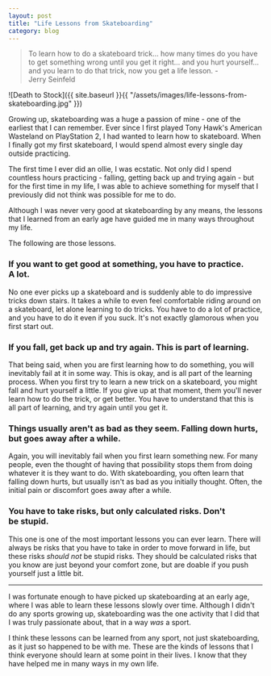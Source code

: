 ```yaml
---
layout: post
title: "Life Lessons from Skateboarding"
category: blog
---
```


> To learn how to do a skateboard trick… how many times do you have to get something wrong until you get it right… and you hurt yourself… and you learn to do that trick, now you get a life lesson. - Jerry Seinfeld

![Death to Stock]({{ site.baseurl }}{{ "/assets/images/life-lessons-from-skateboarding.jpg" }})

Growing up, skateboarding was a huge a passion of mine - one of the earliest that I can remember. Ever since I first played Tony Hawk's American Wasteland on PlayStation 2, I had wanted to learn how to skateboard. When I finally got my first skateboard, I would spend almost every single day outside practicing. 

The first time I ever did an ollie, I was ecstatic. Not only did I spend countless hours practicing - falling, getting back up and trying again - but for the first time in my life, I was able to achieve something for myself that I previously did not think was possible for me to do.

Although I was never very good at skateboarding by any means, the lessons that I learned from an early age have guided me in many ways throughout my life. 

The following are those lessons.

### If you want to get good at something, you have to practice. A lot.

No one ever picks up a skateboard and is suddenly able to do impressive tricks down stairs. It takes a while to even feel comfortable riding around on a skateboard, let alone learning to do tricks. You have to do a lot of practice, and you have to do it even if you suck. It's not exactly glamorous when you first start out.

### If you fall, get back up and try again. This is part of learning.

That being said, when you are first learning how to do something, you will inevitably fail at it in some way. This is okay, and is all part of the learning process. When you first try to learn a new trick on a skateboard, you might fall and hurt yourself a little. If you give up at that moment, them you'll never learn how to do the trick, or get better. You have to understand that this is all part of learning, and try again until you get it. 

### Things usually aren't as bad as they seem. Falling down hurts, but goes away after a while.

Again, you will inevitably fail when you first learn something new. For many people, even the thought of having that possibility stops them from doing whatever it is they want to do. With skateboarding, you often learn that falling down hurts, but usually isn't as bad as you initially thought. Often, the initial pain or discomfort goes away after a while.

### You have to take risks, but only calculated risks. Don't be stupid.

This one is one of the most important lessons you can ever learn. There will always be risks that you have to take in order to move forward in life, but these risks *should not* be stupid risks. They should be calculated risks that you know are just beyond your comfort zone, but are doable if you push yourself just a little bit.

---

I was fortunate enough to have picked up skateboarding at an early age, where I was able to learn these lessons slowly over time. Although I didn't do any sports growing up, skateboarding was the one activity that I did that I was truly passionate about, that in a way *was* a sport. 

I think these lessons can be learned from  any sport, not just skateboarding, as it just so happened to be with me. These are the kinds of lessons that I think everyone should learn at some point in their lives. I know that they have helped me in many ways in my own life.
